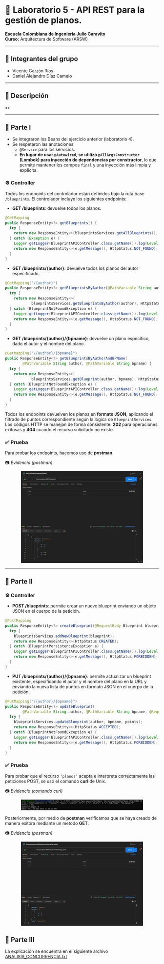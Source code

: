 # 🧵 Laboratorio 5 - API REST para la gestión de planos.

**Escuela Colombiana de Ingeniería Julio Garavito**  
**Curso:** Arquitectura de Software (ARSW)

---

## 👥 Integrantes del grupo

- Vicente Garzón Ríos
- Daniel Alejandro Díaz Camelo

---

## 📌 Descripción

xx

--- 

## 📂 Parte I
- Se integraron los Beans del ejercicio anterior (laboratorio 4).
- Se respetaron las anotaciones:
    - `@Service` para los servicios.
    - **En lugar de usar `@Autowired`, se utilizó `@AllArgsConstructor` (Lombok) para inyección de dependencias por constructor**, lo que permite mantener los campos `final` y una inyección más limpia y explícita.

### ⚙️ Controller
Todos los endpoints del controlador están definidos bajo la ruta base `/blueprints`. El controlador incluye los siguientes endpoints:
- **GET /blueprints**: devuelve todos los planos.  
```java
@GetMapping
public ResponseEntity<?> getBlueprints() {
  try {
    return new ResponseEntity<>(blueprintsServices.getAllBlueprints(), HttpStatus.ACCEPTED);
  } catch (Exception e) {
    Logger.getLogger(BlueprintAPIController.class.getName()).log(Level.SEVERE, null, e);
    return new ResponseEntity<>(e.getMessage(), HttpStatus.NOT_FOUND);
  }
}
```
- **GET /blueprints/{author}**: devuelve todos los planos del autor especificado.
```java
@GetMapping("/{author}")
public ResponseEntity<?> getBlueprintsByAuthor(@PathVariable String author) {
  try {
    return new ResponseEntity<>(
            blueprintsServices.getBlueprintsByAuthor(author), HttpStatus.ACCEPTED);
  } catch (BlueprintNotFoundException e) {
    Logger.getLogger(BlueprintAPIController.class.getName()).log(Level.SEVERE, null, e);
    return new ResponseEntity<>(e.getMessage(), HttpStatus.NOT_FOUND);
  }
}
```
- **GET /blueprints/{author}/{bpname}**: devuelve un plano específico, dado el autor y el nombre del plano.
```java
@GetMapping("/{author}/{bpname}")
public ResponseEntity<?> getBlueprintsByAuthorAndBPName(
        @PathVariable String author, @PathVariable String bpname) {
  try {
    return new ResponseEntity<>(
            blueprintsServices.getBlueprint(author, bpname), HttpStatus.ACCEPTED);
  } catch (BlueprintNotFoundException e) {
    Logger.getLogger(BlueprintAPIController.class.getName()).log(Level.SEVERE, null, e);
    return new ResponseEntity<>(e.getMessage(), HttpStatus.NOT_FOUND);
  }
}
```
Todos los endpoints devuelven los planos en **formato JSON**, aplicando el filtrado de puntos correspondiente según la lógica de `BlueprintServices`. Los códigos HTTP se manejan de forma consistente: **202** para operaciones exitosas y **404** cuando el recurso solicitado no existe.

### ✅ Prueba
Para probar los endpoints, hacemos uso de **postman**.

📷 _Evidencia (postman)_

<p align="center">
  <img src="img/media/postman.png" alt="Comando curl de Unix" width="400"/>
</p>

--- 

## 📂 Parte II
### ⚙️ Controller
- **POST /blueprints**: permite crear un nuevo blueprint enviando un objeto JSON en el cuerpo de la petición.
```java
@PostMapping
public ResponseEntity<?> createBlueprint(@RequestBody Blueprint blueprint) {
  try {
    blueprintsServices.addNewBlueprint(blueprint);
    return new ResponseEntity<>(HttpStatus.CREATED);
  } catch (BlueprintPersistenceException e) {
    Logger.getLogger(BlueprintAPIController.class.getName()).log(Level.SEVERE, null, e);
    return new ResponseEntity<>(e.getMessage(), HttpStatus.FORBIDDEN);
  }
}
```
- **PUT /blueprints/{author}/{bpname}**: permite actualizar un blueprint existente, especificando el autor y el nombre del plano en la URL y enviando la nueva lista de puntos en formato JSON en el cuerpo de la petición.  
```java
@PutMapping("/{author}/{bpname}")
public ResponseEntity<?> updateBlueprint(
        @PathVariable String author, @PathVariable String bpname, @RequestBody List<Point> points) {
  try {
    blueprintsServices.updateBlueprint(author, bpname, points);
    return new ResponseEntity<>(HttpStatus.ACCEPTED);
  } catch (BlueprintNotFoundException e) {
    Logger.getLogger(BlueprintAPIController.class.getName()).log(Level.SEVERE, null, e);
    return new ResponseEntity<>(e.getMessage(), HttpStatus.FORBIDDEN);
  }
}
```
### ✅ Prueba
Para probar que el recurso `‘planos’` acepta e interpreta correctamente las peticiones POST, se usó el comando **curl** de Unix.

📷 _Evidencia (comando curl)_

<p align="center">
  <img src="img/media/curl.png" alt="Comando curl de Unix" width="400"/>
</p>

Posteriormente, por medio de **postman** verificamos que se haya creado de manera exitora mediante un metodo **GET**.

📷 _Evidencia (postman)_

<p align="center">
  <img src="img/media/postman2.png" alt="Comando curl de Unix" width="400"/>
</p>

## 📂 Parte III
La explicación se encuentra en el siguiente archivo 
[ANALISIS_CONCURRENCIA.txt](ANALISIS_CONCURRENCIA.txt)

